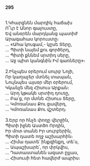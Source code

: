 **295**

\
1.Կհարցնեն մարդիկ հաճախ\
Ո՞ւր է Անոր գալուստը,\
Եվ անօրեն մարդկանց պատիժ\
Արագահաս կորուստը։\
 ... «Ահա կուգամ,- կըսե Տերը,\
 ... Պիտի նայեմ քու գործերդ,\
 ... Պիտի քննեմ սրտիդ սերը,\
 ... Աջ պիտ կանգնին Իմ գառները»։\
\
2.Ինչպես օրերում սուրբ Նոյի,\
Որ կաղաչեր մտնել տապան,\
Նույնպես այսօր մեր օրերում,\
Կկանչե մեզ Հիսուս Արքան։\
 ... Արդ կթակե սրտիդ դուռը,\
 ... Բա՛ց, որ մտնե Հիսուս Տերը,\
 ... Կմոռանաս Քու ցավերդ,\
 ... Կմոռանաս Քու վշտերդ։\
\
3.Երբ որ հնչե փողը վերջին,\
Պիտի իջնե Աստծո Որդին,\
Իր մոտ տանե Իր սուրբերին,\
Պիտի դատե ողջ աշխարհին։\
 ... Հիմա դատե՛ ինքզինքդ, տե՛ս,\
 ... Ապաշխարե՛, որ փրկվիս,\
 ... Դատաստանեն ազատ ըլլաս,\
 ... Հիսուսի հետ հավերժ ապրիս։

